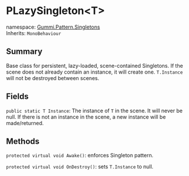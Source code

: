 # PLazySingleton\<T\>

namespace: [Gummi.Pattern.Singletons](./Singletons.md)  
Inherits: `MonoBehaviour`

## Summary

Base class for persistent, lazy-loaded, scene-contained Singletons. If the scene does not already contain an instance, it will create one. `T.Instance` will not be destroyed between scenes.

## Fields

`public static T Instance`: The instance of `T` in the scene. It will never be null. If there is not an instance in the scene, a new instance will be made/returned.

## Methods

`protected virtual void Awake()`: enforces Singleton pattern.

`protected virtual void OnDestroy()`: sets `T.Instance` to null.
